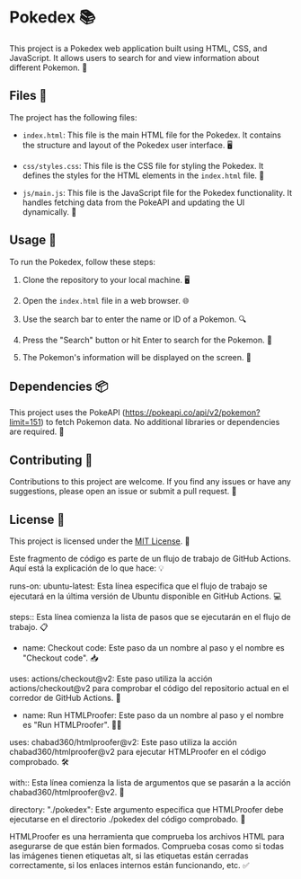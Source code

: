 # Pokedex 📚

This project is a Pokedex web application built using HTML, CSS, and JavaScript. It allows users to search for and view information about different Pokemon. 🌟

## Files 📁

The project has the following files:

- `index.html`: This file is the main HTML file for the Pokedex. It contains the structure and layout of the Pokedex user interface. 🖥️

- `css/styles.css`: This file is the CSS file for styling the Pokedex. It defines the styles for the HTML elements in the `index.html` file. 🎨

- `js/main.js`: This file is the JavaScript file for the Pokedex functionality. It handles fetching data from the PokeAPI and updating the UI dynamically. 🔄

## Usage 🚀

To run the Pokedex, follow these steps:

1. Clone the repository to your local machine. 🖥️

2. Open the `index.html` file in a web browser. 🌐

3. Use the search bar to enter the name or ID of a Pokemon. 🔍

4. Press the "Search" button or hit Enter to search for the Pokemon. 🔎

5. The Pokemon's information will be displayed on the screen. 📝

## Dependencies 📦

This project uses the PokeAPI (https://pokeapi.co/api/v2/pokemon?limit=151) to fetch Pokemon data. No additional libraries or dependencies are required. 🎉

## Contributing 🤝

Contributions to this project are welcome. If you find any issues or have any suggestions, please open an issue or submit a pull request. 🙌

## License 📄

This project is licensed under the [MIT License](LICENSE). 📜

Este fragmento de código es parte de un flujo de trabajo de GitHub Actions. Aquí está la explicación de lo que hace: 💡

runs-on: ubuntu-latest: Esta línea especifica que el flujo de trabajo se ejecutará en la última versión de Ubuntu disponible en GitHub Actions. 💻

steps:: Esta línea comienza la lista de pasos que se ejecutarán en el flujo de trabajo. 📋

- name: Checkout code: Este paso da un nombre al paso y el nombre es "Checkout code". 📥

uses: actions/checkout@v2: Este paso utiliza la acción actions/checkout@v2 para comprobar el código del repositorio actual en el corredor de GitHub Actions. 🔄

- name: Run HTMLProofer: Este paso da un nombre al paso y el nombre es "Run HTMLProofer". 🏃‍♂️

uses: chabad360/htmlproofer@v2: Este paso utiliza la acción chabad360/htmlproofer@v2 para ejecutar HTMLProofer en el código comprobado. 🛠️

with:: Esta línea comienza la lista de argumentos que se pasarán a la acción chabad360/htmlproofer@v2. 📝

directory: "./pokedex": Este argumento especifica que HTMLProofer debe ejecutarse en el directorio ./pokedex del código comprobado. 📂

HTMLProofer es una herramienta que comprueba los archivos HTML para asegurarse de que están bien formados. Comprueba cosas como si todas las imágenes tienen etiquetas alt, si las etiquetas están cerradas correctamente, si los enlaces internos están funcionando, etc. ✅
